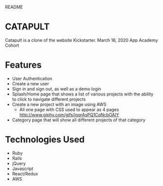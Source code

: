 README
# CATAPULT
Catapult is a clone of the website Kickstarter. March 16, 2020 App Academy Cohort

# Features
* User Authentication
* Create a new user
* Sign in and sign out, as well as a demo login
* Splash/Home page that shows a list of various projects with the ability to click to navigate different projects
* Create a new project with an image using AWS
    * All one page with CSS used to appear as 4 pages
   http://www.giphy.com/gifs/joqrAsPQ1CqNcbOAIY
* Category page that will show all different projects of that category

# Technologies Used
* Ruby
* Rails
* jQuery
* Javascript
* React/Redux
* AWS











